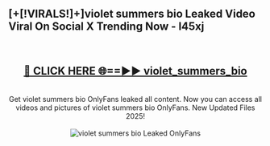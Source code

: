 <h2>[+[!VIRALS!]+]violet summers bio Leaked Video Viral On Social X Trending Now - l45xj</h2>
<br>
<div align="center">
<h2><a href="https://libra.edu.pl?violet_summers_bio" rel="nofollow">🔴 CLICK HERE 🌐==►► violet_summers_bio</a></h2>
<br>
Get violet summers bio OnlyFans leaked all content. Now you can access all videos and pictures of violet summers bio OnlyFans. New Updated Files 2025!
<br>
<br>
<a href="https://libra.edu.pl?violet_summers_bio" rel="nofollow" data-target="animated-image.originalLink"><img src="https://i.ibb.co.com/WyWwxjT/player-gif2.gif" alt="violet summers bio Leaked OnlyFans" style="max-width: 100%; display: inline-block;" data-target="animated-image.originalImage"></a>
</div>
<br>